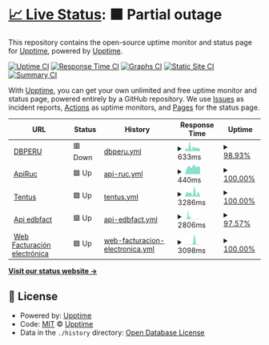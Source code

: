 # [📈 Live Status](https://upptime.github.io/dbperu): <!--live status--> **🟧 Partial outage**

This repository contains the open-source uptime monitor and status page for [Upptime](https://upptime.js.org), powered by [Upptime](https://github.com/upptime/upptime).

[![Uptime CI](https://github.com/upptime/dbperu/workflows/Uptime%20CI/badge.svg)](https://github.com/upptime/dbperu/actions?query=workflow%3A%22Uptime+CI%22)
[![Response Time CI](https://github.com/upptime/dbperu/workflows/Response%20Time%20CI/badge.svg)](https://github.com/upptime/dbperu/actions?query=workflow%3A%22Response+Time+CI%22)
[![Graphs CI](https://github.com/upptime/dbperu/workflows/Graphs%20CI/badge.svg)](https://github.com/upptime/dbperu/actions?query=workflow%3A%22Graphs+CI%22)
[![Static Site CI](https://github.com/upptime/dbperu/workflows/Static%20Site%20CI/badge.svg)](https://github.com/upptime/dbperu/actions?query=workflow%3A%22Static+Site+CI%22)
[![Summary CI](https://github.com/upptime/dbperu/workflows/Summary%20CI/badge.svg)](https://github.com/upptime/dbperu/actions?query=workflow%3A%22Summary+CI%22)

With [Upptime](https://upptime.js.org), you can get your own unlimited and free uptime monitor and status page, powered entirely by a GitHub repository. We use [Issues](https://github.com/upptime/dbperu/issues) as incident reports, [Actions](https://github.com/upptime/dbperu/actions) as uptime monitors, and [Pages](https://upptime.github.io/dbperu) for the status page.

<!--start: status pages-->
<!-- This summary is generated by Upptime (https://github.com/upptime/upptime) -->
<!-- Do not edit this manually, your changes will be overwritten -->
<!-- prettier-ignore -->
| URL | Status | History | Response Time | Uptime |
| --- | ------ | ------- | ------------- | ------ |
| <img alt="" src="https://icons.duckduckgo.com/ip3/www.dbperu.com.ico" height="13"> [DBPERU](https://www.dbperu.com/) | 🟥 Down | [dbperu.yml](https://github.com/mperezdbperu/dbperu/commits/HEAD/history/dbperu.yml) | <details><summary><img alt="Response time graph" src="./graphs/dbperu/response-time-week.png" height="20"> 633ms</summary><br><a href="https://mperezdbperu.github.io/dbperu/history/dbperu"><img alt="Response time 747" src="https://img.shields.io/endpoint?url=https%3A%2F%2Fraw.githubusercontent.com%2Fmperezdbperu%2Fdbperu%2FHEAD%2Fapi%2Fdbperu%2Fresponse-time.json"></a><br><a href="https://mperezdbperu.github.io/dbperu/history/dbperu"><img alt="24-hour response time 528" src="https://img.shields.io/endpoint?url=https%3A%2F%2Fraw.githubusercontent.com%2Fmperezdbperu%2Fdbperu%2FHEAD%2Fapi%2Fdbperu%2Fresponse-time-day.json"></a><br><a href="https://mperezdbperu.github.io/dbperu/history/dbperu"><img alt="7-day response time 633" src="https://img.shields.io/endpoint?url=https%3A%2F%2Fraw.githubusercontent.com%2Fmperezdbperu%2Fdbperu%2FHEAD%2Fapi%2Fdbperu%2Fresponse-time-week.json"></a><br><a href="https://mperezdbperu.github.io/dbperu/history/dbperu"><img alt="30-day response time 1059" src="https://img.shields.io/endpoint?url=https%3A%2F%2Fraw.githubusercontent.com%2Fmperezdbperu%2Fdbperu%2FHEAD%2Fapi%2Fdbperu%2Fresponse-time-month.json"></a><br><a href="https://mperezdbperu.github.io/dbperu/history/dbperu"><img alt="1-year response time 674" src="https://img.shields.io/endpoint?url=https%3A%2F%2Fraw.githubusercontent.com%2Fmperezdbperu%2Fdbperu%2FHEAD%2Fapi%2Fdbperu%2Fresponse-time-year.json"></a></details> | <details><summary><a href="https://mperezdbperu.github.io/dbperu/history/dbperu">98.93%</a></summary><a href="https://mperezdbperu.github.io/dbperu/history/dbperu"><img alt="All-time uptime 99.62%" src="https://img.shields.io/endpoint?url=https%3A%2F%2Fraw.githubusercontent.com%2Fmperezdbperu%2Fdbperu%2FHEAD%2Fapi%2Fdbperu%2Fuptime.json"></a><br><a href="https://mperezdbperu.github.io/dbperu/history/dbperu"><img alt="24-hour uptime 99.99%" src="https://img.shields.io/endpoint?url=https%3A%2F%2Fraw.githubusercontent.com%2Fmperezdbperu%2Fdbperu%2FHEAD%2Fapi%2Fdbperu%2Fuptime-day.json"></a><br><a href="https://mperezdbperu.github.io/dbperu/history/dbperu"><img alt="7-day uptime 98.93%" src="https://img.shields.io/endpoint?url=https%3A%2F%2Fraw.githubusercontent.com%2Fmperezdbperu%2Fdbperu%2FHEAD%2Fapi%2Fdbperu%2Fuptime-week.json"></a><br><a href="https://mperezdbperu.github.io/dbperu/history/dbperu"><img alt="30-day uptime 99.53%" src="https://img.shields.io/endpoint?url=https%3A%2F%2Fraw.githubusercontent.com%2Fmperezdbperu%2Fdbperu%2FHEAD%2Fapi%2Fdbperu%2Fuptime-month.json"></a><br><a href="https://mperezdbperu.github.io/dbperu/history/dbperu"><img alt="1-year uptime 99.50%" src="https://img.shields.io/endpoint?url=https%3A%2F%2Fraw.githubusercontent.com%2Fmperezdbperu%2Fdbperu%2FHEAD%2Fapi%2Fdbperu%2Fuptime-year.json"></a></details>
| <img alt="" src="https://icons.duckduckgo.com/ip3/java.dbperu.com.ico" height="13"> [ApiRuc](http://java.dbperu.com:8080/ApiRuc) | 🟩 Up | [api-ruc.yml](https://github.com/mperezdbperu/dbperu/commits/HEAD/history/api-ruc.yml) | <details><summary><img alt="Response time graph" src="./graphs/api-ruc/response-time-week.png" height="20"> 440ms</summary><br><a href="https://mperezdbperu.github.io/dbperu/history/api-ruc"><img alt="Response time 458" src="https://img.shields.io/endpoint?url=https%3A%2F%2Fraw.githubusercontent.com%2Fmperezdbperu%2Fdbperu%2FHEAD%2Fapi%2Fapi-ruc%2Fresponse-time.json"></a><br><a href="https://mperezdbperu.github.io/dbperu/history/api-ruc"><img alt="24-hour response time 432" src="https://img.shields.io/endpoint?url=https%3A%2F%2Fraw.githubusercontent.com%2Fmperezdbperu%2Fdbperu%2FHEAD%2Fapi%2Fapi-ruc%2Fresponse-time-day.json"></a><br><a href="https://mperezdbperu.github.io/dbperu/history/api-ruc"><img alt="7-day response time 440" src="https://img.shields.io/endpoint?url=https%3A%2F%2Fraw.githubusercontent.com%2Fmperezdbperu%2Fdbperu%2FHEAD%2Fapi%2Fapi-ruc%2Fresponse-time-week.json"></a><br><a href="https://mperezdbperu.github.io/dbperu/history/api-ruc"><img alt="30-day response time 449" src="https://img.shields.io/endpoint?url=https%3A%2F%2Fraw.githubusercontent.com%2Fmperezdbperu%2Fdbperu%2FHEAD%2Fapi%2Fapi-ruc%2Fresponse-time-month.json"></a><br><a href="https://mperezdbperu.github.io/dbperu/history/api-ruc"><img alt="1-year response time 448" src="https://img.shields.io/endpoint?url=https%3A%2F%2Fraw.githubusercontent.com%2Fmperezdbperu%2Fdbperu%2FHEAD%2Fapi%2Fapi-ruc%2Fresponse-time-year.json"></a></details> | <details><summary><a href="https://mperezdbperu.github.io/dbperu/history/api-ruc">100.00%</a></summary><a href="https://mperezdbperu.github.io/dbperu/history/api-ruc"><img alt="All-time uptime 99.82%" src="https://img.shields.io/endpoint?url=https%3A%2F%2Fraw.githubusercontent.com%2Fmperezdbperu%2Fdbperu%2FHEAD%2Fapi%2Fapi-ruc%2Fuptime.json"></a><br><a href="https://mperezdbperu.github.io/dbperu/history/api-ruc"><img alt="24-hour uptime 100.00%" src="https://img.shields.io/endpoint?url=https%3A%2F%2Fraw.githubusercontent.com%2Fmperezdbperu%2Fdbperu%2FHEAD%2Fapi%2Fapi-ruc%2Fuptime-day.json"></a><br><a href="https://mperezdbperu.github.io/dbperu/history/api-ruc"><img alt="7-day uptime 100.00%" src="https://img.shields.io/endpoint?url=https%3A%2F%2Fraw.githubusercontent.com%2Fmperezdbperu%2Fdbperu%2FHEAD%2Fapi%2Fapi-ruc%2Fuptime-week.json"></a><br><a href="https://mperezdbperu.github.io/dbperu/history/api-ruc"><img alt="30-day uptime 100.00%" src="https://img.shields.io/endpoint?url=https%3A%2F%2Fraw.githubusercontent.com%2Fmperezdbperu%2Fdbperu%2FHEAD%2Fapi%2Fapi-ruc%2Fuptime-month.json"></a><br><a href="https://mperezdbperu.github.io/dbperu/history/api-ruc"><img alt="1-year uptime 99.78%" src="https://img.shields.io/endpoint?url=https%3A%2F%2Fraw.githubusercontent.com%2Fmperezdbperu%2Fdbperu%2FHEAD%2Fapi%2Fapi-ruc%2Fuptime-year.json"></a></details>
| <img alt="" src="https://icons.duckduckgo.com/ip3/tentus.dbperulab.com.ico" height="13"> [Tentus](http://tentus.dbperulab.com/) | 🟩 Up | [tentus.yml](https://github.com/mperezdbperu/dbperu/commits/HEAD/history/tentus.yml) | <details><summary><img alt="Response time graph" src="./graphs/tentus/response-time-week.png" height="20"> 3286ms</summary><br><a href="https://mperezdbperu.github.io/dbperu/history/tentus"><img alt="Response time 2712" src="https://img.shields.io/endpoint?url=https%3A%2F%2Fraw.githubusercontent.com%2Fmperezdbperu%2Fdbperu%2FHEAD%2Fapi%2Ftentus%2Fresponse-time.json"></a><br><a href="https://mperezdbperu.github.io/dbperu/history/tentus"><img alt="24-hour response time 156" src="https://img.shields.io/endpoint?url=https%3A%2F%2Fraw.githubusercontent.com%2Fmperezdbperu%2Fdbperu%2FHEAD%2Fapi%2Ftentus%2Fresponse-time-day.json"></a><br><a href="https://mperezdbperu.github.io/dbperu/history/tentus"><img alt="7-day response time 3286" src="https://img.shields.io/endpoint?url=https%3A%2F%2Fraw.githubusercontent.com%2Fmperezdbperu%2Fdbperu%2FHEAD%2Fapi%2Ftentus%2Fresponse-time-week.json"></a><br><a href="https://mperezdbperu.github.io/dbperu/history/tentus"><img alt="30-day response time 3096" src="https://img.shields.io/endpoint?url=https%3A%2F%2Fraw.githubusercontent.com%2Fmperezdbperu%2Fdbperu%2FHEAD%2Fapi%2Ftentus%2Fresponse-time-month.json"></a><br><a href="https://mperezdbperu.github.io/dbperu/history/tentus"><img alt="1-year response time 3222" src="https://img.shields.io/endpoint?url=https%3A%2F%2Fraw.githubusercontent.com%2Fmperezdbperu%2Fdbperu%2FHEAD%2Fapi%2Ftentus%2Fresponse-time-year.json"></a></details> | <details><summary><a href="https://mperezdbperu.github.io/dbperu/history/tentus">100.00%</a></summary><a href="https://mperezdbperu.github.io/dbperu/history/tentus"><img alt="All-time uptime 99.94%" src="https://img.shields.io/endpoint?url=https%3A%2F%2Fraw.githubusercontent.com%2Fmperezdbperu%2Fdbperu%2FHEAD%2Fapi%2Ftentus%2Fuptime.json"></a><br><a href="https://mperezdbperu.github.io/dbperu/history/tentus"><img alt="24-hour uptime 100.00%" src="https://img.shields.io/endpoint?url=https%3A%2F%2Fraw.githubusercontent.com%2Fmperezdbperu%2Fdbperu%2FHEAD%2Fapi%2Ftentus%2Fuptime-day.json"></a><br><a href="https://mperezdbperu.github.io/dbperu/history/tentus"><img alt="7-day uptime 100.00%" src="https://img.shields.io/endpoint?url=https%3A%2F%2Fraw.githubusercontent.com%2Fmperezdbperu%2Fdbperu%2FHEAD%2Fapi%2Ftentus%2Fuptime-week.json"></a><br><a href="https://mperezdbperu.github.io/dbperu/history/tentus"><img alt="30-day uptime 99.93%" src="https://img.shields.io/endpoint?url=https%3A%2F%2Fraw.githubusercontent.com%2Fmperezdbperu%2Fdbperu%2FHEAD%2Fapi%2Ftentus%2Fuptime-month.json"></a><br><a href="https://mperezdbperu.github.io/dbperu/history/tentus"><img alt="1-year uptime 99.94%" src="https://img.shields.io/endpoint?url=https%3A%2F%2Fraw.githubusercontent.com%2Fmperezdbperu%2Fdbperu%2FHEAD%2Fapi%2Ftentus%2Fuptime-year.json"></a></details>
| <img alt="" src="https://icons.duckduckgo.com/ip3/161.132.192.240.ico" height="13"> [Api edbfact](http://161.132.192.240:81/) | 🟩 Up | [api-edbfact.yml](https://github.com/mperezdbperu/dbperu/commits/HEAD/history/api-edbfact.yml) | <details><summary><img alt="Response time graph" src="./graphs/api-edbfact/response-time-week.png" height="20"> 2806ms</summary><br><a href="https://mperezdbperu.github.io/dbperu/history/api-edbfact"><img alt="Response time 1770" src="https://img.shields.io/endpoint?url=https%3A%2F%2Fraw.githubusercontent.com%2Fmperezdbperu%2Fdbperu%2FHEAD%2Fapi%2Fapi-edbfact%2Fresponse-time.json"></a><br><a href="https://mperezdbperu.github.io/dbperu/history/api-edbfact"><img alt="24-hour response time 268" src="https://img.shields.io/endpoint?url=https%3A%2F%2Fraw.githubusercontent.com%2Fmperezdbperu%2Fdbperu%2FHEAD%2Fapi%2Fapi-edbfact%2Fresponse-time-day.json"></a><br><a href="https://mperezdbperu.github.io/dbperu/history/api-edbfact"><img alt="7-day response time 2806" src="https://img.shields.io/endpoint?url=https%3A%2F%2Fraw.githubusercontent.com%2Fmperezdbperu%2Fdbperu%2FHEAD%2Fapi%2Fapi-edbfact%2Fresponse-time-week.json"></a><br><a href="https://mperezdbperu.github.io/dbperu/history/api-edbfact"><img alt="30-day response time 4806" src="https://img.shields.io/endpoint?url=https%3A%2F%2Fraw.githubusercontent.com%2Fmperezdbperu%2Fdbperu%2FHEAD%2Fapi%2Fapi-edbfact%2Fresponse-time-month.json"></a><br><a href="https://mperezdbperu.github.io/dbperu/history/api-edbfact"><img alt="1-year response time 1669" src="https://img.shields.io/endpoint?url=https%3A%2F%2Fraw.githubusercontent.com%2Fmperezdbperu%2Fdbperu%2FHEAD%2Fapi%2Fapi-edbfact%2Fresponse-time-year.json"></a></details> | <details><summary><a href="https://mperezdbperu.github.io/dbperu/history/api-edbfact">97.57%</a></summary><a href="https://mperezdbperu.github.io/dbperu/history/api-edbfact"><img alt="All-time uptime 97.55%" src="https://img.shields.io/endpoint?url=https%3A%2F%2Fraw.githubusercontent.com%2Fmperezdbperu%2Fdbperu%2FHEAD%2Fapi%2Fapi-edbfact%2Fuptime.json"></a><br><a href="https://mperezdbperu.github.io/dbperu/history/api-edbfact"><img alt="24-hour uptime 100.00%" src="https://img.shields.io/endpoint?url=https%3A%2F%2Fraw.githubusercontent.com%2Fmperezdbperu%2Fdbperu%2FHEAD%2Fapi%2Fapi-edbfact%2Fuptime-day.json"></a><br><a href="https://mperezdbperu.github.io/dbperu/history/api-edbfact"><img alt="7-day uptime 97.57%" src="https://img.shields.io/endpoint?url=https%3A%2F%2Fraw.githubusercontent.com%2Fmperezdbperu%2Fdbperu%2FHEAD%2Fapi%2Fapi-edbfact%2Fuptime-week.json"></a><br><a href="https://mperezdbperu.github.io/dbperu/history/api-edbfact"><img alt="30-day uptime 92.29%" src="https://img.shields.io/endpoint?url=https%3A%2F%2Fraw.githubusercontent.com%2Fmperezdbperu%2Fdbperu%2FHEAD%2Fapi%2Fapi-edbfact%2Fuptime-month.json"></a><br><a href="https://mperezdbperu.github.io/dbperu/history/api-edbfact"><img alt="1-year uptime 98.93%" src="https://img.shields.io/endpoint?url=https%3A%2F%2Fraw.githubusercontent.com%2Fmperezdbperu%2Fdbperu%2FHEAD%2Fapi%2Fapi-edbfact%2Fuptime-year.json"></a></details>
| <img alt="" src="https://icons.duckduckgo.com/ip3/edbfact.dbperulab.com.ico" height="13"> [Web Facturación electrónica](http://edbfact.dbperulab.com/) | 🟩 Up | [web-facturacion-electronica.yml](https://github.com/mperezdbperu/dbperu/commits/HEAD/history/web-facturacion-electronica.yml) | <details><summary><img alt="Response time graph" src="./graphs/web-facturacion-electronica/response-time-week.png" height="20"> 3098ms</summary><br><a href="https://mperezdbperu.github.io/dbperu/history/web-facturacion-electronica"><img alt="Response time 537" src="https://img.shields.io/endpoint?url=https%3A%2F%2Fraw.githubusercontent.com%2Fmperezdbperu%2Fdbperu%2FHEAD%2Fapi%2Fweb-facturacion-electronica%2Fresponse-time.json"></a><br><a href="https://mperezdbperu.github.io/dbperu/history/web-facturacion-electronica"><img alt="24-hour response time 152" src="https://img.shields.io/endpoint?url=https%3A%2F%2Fraw.githubusercontent.com%2Fmperezdbperu%2Fdbperu%2FHEAD%2Fapi%2Fweb-facturacion-electronica%2Fresponse-time-day.json"></a><br><a href="https://mperezdbperu.github.io/dbperu/history/web-facturacion-electronica"><img alt="7-day response time 3098" src="https://img.shields.io/endpoint?url=https%3A%2F%2Fraw.githubusercontent.com%2Fmperezdbperu%2Fdbperu%2FHEAD%2Fapi%2Fweb-facturacion-electronica%2Fresponse-time-week.json"></a><br><a href="https://mperezdbperu.github.io/dbperu/history/web-facturacion-electronica"><img alt="30-day response time 2185" src="https://img.shields.io/endpoint?url=https%3A%2F%2Fraw.githubusercontent.com%2Fmperezdbperu%2Fdbperu%2FHEAD%2Fapi%2Fweb-facturacion-electronica%2Fresponse-time-month.json"></a><br><a href="https://mperezdbperu.github.io/dbperu/history/web-facturacion-electronica"><img alt="1-year response time 560" src="https://img.shields.io/endpoint?url=https%3A%2F%2Fraw.githubusercontent.com%2Fmperezdbperu%2Fdbperu%2FHEAD%2Fapi%2Fweb-facturacion-electronica%2Fresponse-time-year.json"></a></details> | <details><summary><a href="https://mperezdbperu.github.io/dbperu/history/web-facturacion-electronica">100.00%</a></summary><a href="https://mperezdbperu.github.io/dbperu/history/web-facturacion-electronica"><img alt="All-time uptime 99.95%" src="https://img.shields.io/endpoint?url=https%3A%2F%2Fraw.githubusercontent.com%2Fmperezdbperu%2Fdbperu%2FHEAD%2Fapi%2Fweb-facturacion-electronica%2Fuptime.json"></a><br><a href="https://mperezdbperu.github.io/dbperu/history/web-facturacion-electronica"><img alt="24-hour uptime 100.00%" src="https://img.shields.io/endpoint?url=https%3A%2F%2Fraw.githubusercontent.com%2Fmperezdbperu%2Fdbperu%2FHEAD%2Fapi%2Fweb-facturacion-electronica%2Fuptime-day.json"></a><br><a href="https://mperezdbperu.github.io/dbperu/history/web-facturacion-electronica"><img alt="7-day uptime 100.00%" src="https://img.shields.io/endpoint?url=https%3A%2F%2Fraw.githubusercontent.com%2Fmperezdbperu%2Fdbperu%2FHEAD%2Fapi%2Fweb-facturacion-electronica%2Fuptime-week.json"></a><br><a href="https://mperezdbperu.github.io/dbperu/history/web-facturacion-electronica"><img alt="30-day uptime 99.96%" src="https://img.shields.io/endpoint?url=https%3A%2F%2Fraw.githubusercontent.com%2Fmperezdbperu%2Fdbperu%2FHEAD%2Fapi%2Fweb-facturacion-electronica%2Fuptime-month.json"></a><br><a href="https://mperezdbperu.github.io/dbperu/history/web-facturacion-electronica"><img alt="1-year uptime 99.94%" src="https://img.shields.io/endpoint?url=https%3A%2F%2Fraw.githubusercontent.com%2Fmperezdbperu%2Fdbperu%2FHEAD%2Fapi%2Fweb-facturacion-electronica%2Fuptime-year.json"></a></details>

<!--end: status pages-->

[**Visit our status website →**](https://upptime.github.io/dbperu)

## 📄 License

- Powered by: [Upptime](https://github.com/upptime/upptime)
- Code: [MIT](./LICENSE) © [Upptime](https://upptime.js.org)
- Data in the `./history` directory: [Open Database License](https://opendatacommons.org/licenses/odbl/1-0/)
